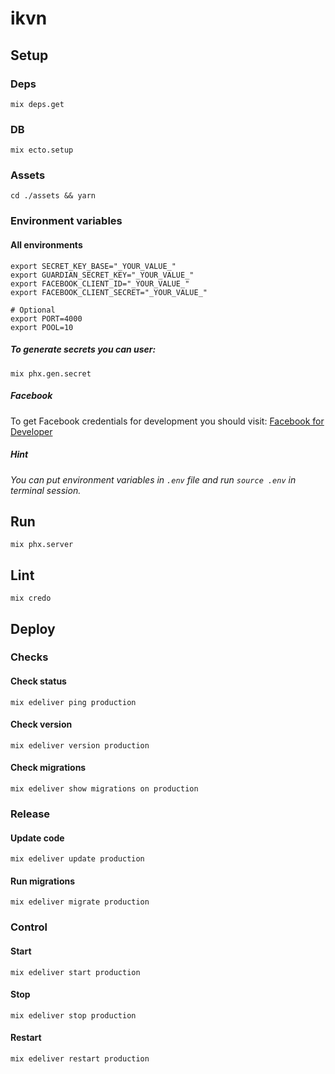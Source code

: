 # ikvn

## Setup

### Deps
```
mix deps.get
```

### DB
```
mix ecto.setup
```

### Assets
```
cd ./assets && yarn
```

### Environment variables

#### All environments
```
export SECRET_KEY_BASE="_YOUR_VALUE_"
export GUARDIAN_SECRET_KEY="_YOUR_VALUE_"
export FACEBOOK_CLIENT_ID="_YOUR_VALUE_"
export FACEBOOK_CLIENT_SECRET="_YOUR_VALUE_"

# Optional
export PORT=4000
export POOL=10
```

##### To generate secrets you can user:
```
mix phx.gen.secret
```

##### Facebook
To get Facebook credentials for development you should visit: [Facebook for Developer](https://developers.facebook.com/)

##### Hint
*You can put environment variables in `.env` file and run `source .env` in terminal session.*

## Run
```
mix phx.server
```

## Lint
```
mix credo
```

## Deploy

### Checks

#### Check status
```
mix edeliver ping production
```

#### Check version
```
mix edeliver version production
```

#### Check migrations
```
mix edeliver show migrations on production
```

### Release

#### Update code
```
mix edeliver update production
```

#### Run migrations
```
mix edeliver migrate production
```

### Control

#### Start
```
mix edeliver start production
```

#### Stop
```
mix edeliver stop production
```

#### Restart
```
mix edeliver restart production
